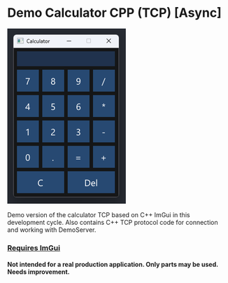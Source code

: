 ﻿# Demo Calculator CPP (TCP) [Async]

![Screenshot](/img/screen.png)

Demo version of the calculator TCP based on C++ ImGui in this development cycle.
Also contains C++ TCP protocol code for connection and working with DemoServer.

### [Requires ImGui](https://github.com/ocornut/imgui)

#### Not intended for a real production application. Only parts may be used. Needs improvement.
